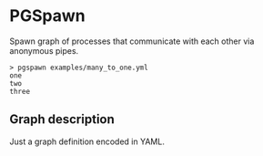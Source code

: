PGSpawn
=======

Spawn graph of processes that communicate with each other via anonymous pipes.

    > pgspawn examples/many_to_one.yml
    one
    two
    three

Graph description
-----------------

Just a graph definition encoded in YAML.

    

